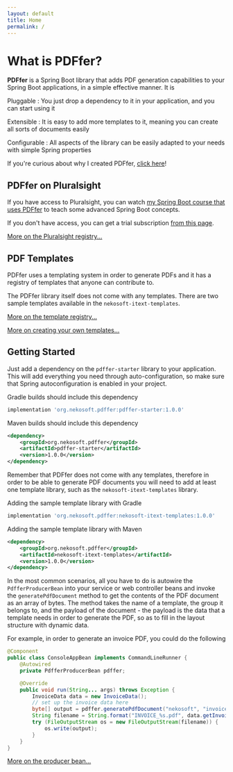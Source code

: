 ```yaml
---
layout: default
title: Home
permalink: /
---
```

# What is PDFfer?

**PDFfer** is a Spring Boot library that adds PDF generation capabilities to 
your Spring Boot applications, in a simple effective manner. It is

Pluggable
: You just drop a dependency to it in your application, and you can start using it

Extensible
: It is easy to add more templates to it, meaning you can create all sorts of
documents easily

Configurable
: All aspects of the library can be easily adapted to your needs with simple Spring
properties

If you're curious about why I created PDFfer, [click here](about.md)!

## PDFfer on Pluralsight

If you have access to Pluralsight, you can watch [my Spring Boot course that uses 
PDFfer](https://app.pluralsight.com/library/courses/spring-boot-development-configuration-deployment/) to teach
some advanced Spring Boot concepts.

If you don't have access, you can get a trial subscription [from this 
page](https://pluralsight.pxf.io/ps-trial-fm).

[More on the Pluralsight registry...](pluralsight.md)

## PDF Templates

PDFfer uses a templating system in order to generate PDFs and it has a registry
of templates that anyone can contribute to.

The PDFfer library itself does not come with any templates. There are two sample
templates available in the `nekosoft-itext-templates`.

[More on the template registry...](registry.md)

[More on creating your own templates...](templates.md)

## Getting Started

Just add a dependency on the `pdffer-starter` library to your application. This
will add everything you need through auto-configuration, so make sure that
Spring autoconfiguration is enabled in your project.

Gradle builds should include this dependency
```groovy
implementation 'org.nekosoft.pdffer:pdffer-starter:1.0.0'
```

Maven builds should include this dependency
```xml
<dependency>
    <groupId>org.nekosoft.pdffer</groupId>
    <artifactId>pdffer-starter</artifactId>
    <version>1.0.0</version>
</dependency>
```

Remember that PDFfer does not come with any templates, therefore in order to be
able to generate PDF documents you will need to add at least one template library,
such as the `nekosoft-itext-templates` library.

Adding the sample template library with Gradle
```groovy
implementation 'org.nekosoft.pdffer:nekosoft-itext-templates:1.0.0'
```

Adding the sample template library with Maven
```xml
<dependency>
    <groupId>org.nekosoft.pdffer</groupId>
    <artifactId>nekosoft-itext-templates</artifactId>
    <version>1.0.0</version>
</dependency>
```

In the most common scenarios, all you have to do is autowire the `PdfferProducerBean` into 
your service or web controller
beans and invoke the `generatePdfDocument` method to get the contents of
the PDF document as an array of bytes. The method takes the name of a template,
the group it belongs to, and the payload of the document - the payload is the data
that a template needs in order to generate the PDF, so as to fill in the layout
structure with dynamic data.

For example, in order to generate an invoice PDF, you could do the following

```java
@Component
public class ConsoleAppBean implements CommandLineRunner {
    @Autowired
    private PdfferProducerBean pdffer;

    @Override
    public void run(String... args) throws Exception {
        InvoiceData data = new InvoiceData();
        // set up the invoice data here
        byte[] output = pdffer.generatePdfDocument("nekosoft", "invoice", data);
        String filename = String.format("INVOICE_%s.pdf", data.getInvoiceNo());
        try (FileOutputStream os = new FileOutputStream(filename)) {
            os.write(output);
        }
    }
}
```

[More on the producer bean...](producer.md)
